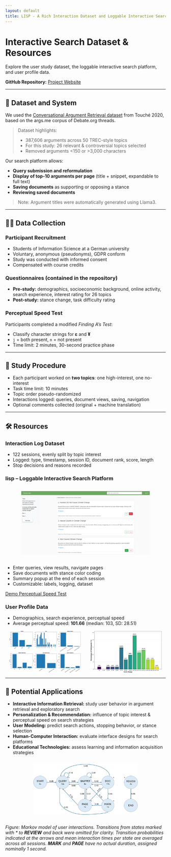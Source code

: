 ```yaml
---
layout: default
title: LISP - A Rich Interaction Dataset and Loggable Interactive Search Platform
---
```


# Interactive Search Dataset & Resources

Explore the user study dataset, the loggable interactive search platform, and user profile data.  

**GitHub Repository:** [Project Website](https://github.com/AndyKruff/Project-website)

---

## 📂 Dataset and System

We used the [Conversational Argument Retrieval dataset](https://github.com/Touché-2020/args.me) from Touché 2020, based on the args.me corpus of Debate.org threads.  

> Dataset highlights:
> - 387,606 arguments across 50 TREC-style topics  
> - For this study: 26 relevant & controversial topics selected  
> - Removed arguments <150 or >3,000 characters  

Our search platform allows:


- **Query submission and reformulation**  
- **Display of top-10 arguments per page** (title + snippet, expandable to full text)  
- **Saving documents** as supporting or opposing a stance  
- **Reviewing saved documents**


> Note: Argument titles were automatically generated using Llama3.

---

## 🧑‍💻 Data Collection

### Participant Recruitment

- Students of Information Science at a German university  
- Voluntary, anonymous (pseudonyms), GDPR conform
- Study was conducted with informed consent
- Compensated with course credits

### Questionnaires (contained in the repository) 

- **Pre-study:** demographics, socioeconomic background, online activity, search experience, interest rating for 26 topics  
- **Post-study:** stance change, task difficulty rating

### Perceptual Speed Test

Participants completed a modified *Finding A’s Test*:

- Classify character strings for **ε** and **¥**  
- `j` = both present, `n` = not present  
- Time limit: 2 minutes, 30-second practice phase

---

## 🔄 Study Procedure

- Each participant worked on **two topics**: one high-interest, one no-interest  
- Task time limit: 10 minutes  
- Topic order pseudo-randomized  
- Interactions logged: queries, document views, saving, navigation  
- Optional comments collected (original + machine translation)

---

## 🛠 Resources

### Interaction Log Dataset

- 122 sessions, evenly split by topic interest  
- Logged: type, timestamp, session ID, document rank, score, length  
- Stop decisions and reasons recorded

### lisp – Loggable Interactive Search Platform

<div style="text-align:center">
<img src="https://raw.githubusercontent.com/AndyKruff/Project-website/main/images/interface_clicked.png" 
     alt="Search Interface" style="max-width:80%; margin:1em 0;">
</div>

- Enter queries, view results, navigate pages  
- Save documents with stance color coding  
- Summary popup at the end of each session  
- Customizable: labels, logging, dataset  

[Demo Perceptual Speed Test](https://andykruff.github.io/demo-ps-test/)

### User Profile Data

- Demographics, search experience, perceptual speed  
- Average perceptual speed: **101.66** (median: 103, SD: 28.51)

<div style="display:flex; gap:2em; flex-wrap:wrap; justify-content:center;">
<img src="https://raw.githubusercontent.com/AndyKruff/Project-website/main/images/demographics_notitle.png" 
     alt="Demographics of Participants" style="max-width:45%;">
<img src="https://raw.githubusercontent.com/AndyKruff/Project-website/main/images/ps_scores_new_bold.png" 
     alt="Perceptual Speed Scores" style="max-width:45%;">
</div>

---

## 🚀 Potential Applications


- **Interactive Information Retrieval:** study user behavior in argument retrieval and exploratory search  
- **Personalization & Recommendation:** influence of topic interest & perceptual speed on search strategies  
- **User Modeling:** predict search actions, stopping behavior, or stance selection  
- **Human-Computer Interaction:** evaluate interface designs for search platforms  
- **Educational Technologies:** assess learning and information acquisition strategies


<div style="text-align:center">
<img src="https://raw.githubusercontent.com/AndyKruff/Project-website/main/images/MM_withnumbers.png" 
     alt="Markov Model of User Interactions" style="max-width:65%; margin:1em 0;">
</div>

*Figure: Markov model of user interactions. Transitions from states marked with * to **REVIEW** and back were omitted for clarity. Transition probabilities indicated at the arrows and mean interaction times per state are averaged across all sessions. **MARK** and **PAGE** have no actual duration, assigned nominally 1 second.*
